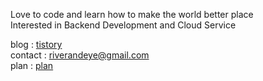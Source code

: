 Love to code and learn how to make the world better place<br/>Interested in Backend Development and Cloud Service



blog  : [tistory](riverandeye.tistory.com)<br/>contact : riverandeye@gmail.com<br/>plan : [plan](https://plan.riverandeye.com/)
